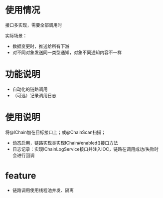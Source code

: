 # 使用情况

接口多实现，需要全部调用时

实际场景：
- 数据变更时，推送给所有下游
- 对不同对象发送同一类型通知，对象不同通知内容不一样

# 功能说明

- 自动化的链路调用
- （可选）记录调用日志

# 使用说明

将@IChain加在目标接口上；或@ChainScan扫描；

- 动态启用，链路实现类实现IChain#enabled()接口方法
- 日志记录：实现IChainLogService接口并注入IOC，链路在调用成功/失败时会进行回调

# feature

- 链路调用使用线程池并发、隔离